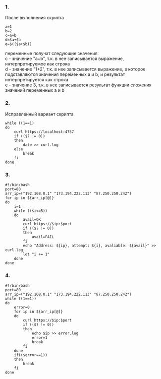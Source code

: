 ### 1. 
После выполнения скрипта  
```
a=1
b=2
c=a+b
d=$a+$b
e=$(($a+$b))
```
переменные получат следующие значения:  
с - значение "a+b", т.к. в нее записывается выражение, интерпретируемое как строка  
d - значение "1+2", т.к. в нее записывается выражение, в которое подставляются значения переменных a и b, и результат интерпретируется как строка  
e - значение 3, т.к. в нее записывается результат функции сложения значений переменных a и b

### 2. 

Исправленный вариант скрипта  
```
while ((1==1)
do
	curl https://localhost:4757
	if (($? != 0))
	then
		date >> curl.log
	else
		break
	fi
done
```

### 3.
```
#!/bin/bash
port=80
arr_ip=("192.168.0.1" "173.194.222.113" "87.250.250.242")
for ip in ${arr_ip[@]}
do
	i=1
	while (($i<=5))
	do
		avail=OK
		curl https://$ip:$port		
		if (($? != 0))
		then
			avail=FAIL
		fi
		echo "Address: ${ip}, attempt: ${i}, avaliable: ${avail}" >> curl.log
		let "i += 1"
	done
done
```

### 4.
```
#!/bin/bash
port=80
arr_ip=("192.168.0.1" "173.194.222.113" "87.250.250.242")
while ((1==1))
do
	error=0
	for ip in ${arr_ip[@]}
	do
		curl https://$ip:$port		
		if (($? != 0))
		then
			echo $ip >> error.log
			error=1
			break
		fi
	done
	if(($error==1))
	then
		break
	fi
done
```